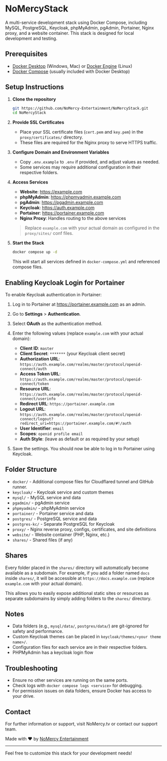 # NoMercyStack

A multi-service development stack using Docker Compose, including MySQL, PostgreSQL, Keycloak, phpMyAdmin, pgAdmin, Portainer, Nginx proxy, and a website container. This stack is designed for local development and testing.

## Prerequisites

- [Docker Desktop](https://www.docker.com/products/docker-desktop) (Windows, Mac) or [Docker Engine](https://docs.docker.com/engine/install/) (Linux)
- [Docker Compose](https://docs.docker.com/compose/install/) (usually included with Docker Desktop)

## Setup Instructions

1. **Clone the repository**
   ```sh
   git https://github.com/NoMercy-Entertainment/NoMercyStack.git
   cd NoMercyStack
   ```

1. **Provide SSL Certificates**
    - Place your SSL certificate files (`cert.pem` and `key.pem`) in the `proxy/certificates/` directory.
    - These files are required for the Nginx proxy to serve HTTPS traffic.

1. **Configure Domain and Environment Variables**
   - Copy `.env.example` to `.env` if provided, and adjust values as needed.
   - Some services may require additional configuration in their respective folders.

1. **Access Services**
   - **Website**: https://example.com
   - **phpMyAdmin**: https://phpmyadmin.example.com
   - **pgAdmin**: https://pgadmin.example.com
   - **Keycloak**: https://auth.example.com
   - **Portainer**: https://portainer.example.com
   - **Nginx Proxy**: Handles routing to the above services

   > Replace `example.com` with your actual domain as configured in the `proxy/sites/` conf files.

1. **Start the Stack**
   ```sh
   docker compose up -d
   ```
   This will start all services defined in `docker-compose.yml` and referenced compose files.

## Enabling Keycloak Login for Portainer

To enable Keycloak authentication in Portainer:

1. Log in to Portainer at https://portainer.example.com as an admin.
2. Go to **Settings** > **Authentication**.
3. Select **OAuth** as the authentication method.
4. Enter the following values (replace `example.com` with your actual domain):

   - **Client ID**: `master`
   - **Client Secret**: `*******` (your Keycloak client secret)
   - **Authorization URL**: `https://auth.example.com/realms/master/protocol/openid-connect/auth`
   - **Access Token URL**: `https://auth.example.com/realms/master/protocol/openid-connect/token`
   - **Resource URL**: `https://auth.example.com/realms/master/protocol/openid-connect/userinfo`
   - **Redirect URL**: `https://portainer.example.com`
   - **Logout URL**: `https://auth.example.com/realms/master/protocol/openid-connect/logout?redirect_uri=https://portainer.example.com/#!/auth`
   - **User Identifier**: `email`
   - **Scopes**: `openid profile email`
   - **Auth Style**: (leave as default or as required by your setup)

5. Save the settings. You should now be able to log in to Portainer using Keycloak.

## Folder Structure

- `docker/`         - Additional compose files for Cloudflared tunnel and GitHub runner.
- `keycloak/`       - Keycloak service and custom themes
- `mysql/`          - MySQL service and data
- `pgadmin/`        - pgAdmin service
- `phpmyadmin/`     - phpMyAdmin service
- `portainer/`      - Portainer service and data
- `postgres/`       - PostgreSQL service and data
- `postgres-kc/`    - Separate PostgreSQL for Keycloak
- `proxy/`          - Nginx reverse proxy, configs, certificates, and site definitions
- `website/`        - Website container (PHP, Nginx, etc.)
- `shares/`         - Shared files (if any)

## Shares

Every folder placed in the `shares/` directory will automatically become available as a subdomain. For example, if you add a folder named `docs` inside `shares/`, it will be accessible at `https://docs.example.com` (replace `example.com` with your actual domain).

This allows you to easily expose additional static sites or resources as separate subdomains by simply adding folders to the `shares/` directory.

## Notes

- Data folders (e.g., `mysql/data/`, `postgres/data/`) are git-ignored for safety and performance.
- Custom Keycloak themes can be placed in `keycloak/themes/<your theme name>/`.
- Configuration files for each service are in their respective folders.
- PHPMyAdmin has a keycloak login flow

## Troubleshooting

- Ensure no other services are running on the same ports.
- Check logs with `docker compose logs <service>` for debugging.
- For permission issues on data folders, ensure Docker has access to your drive.

## Contact

For further information or support, visit NoMercy.tv or contact our support team.

Made with ❤️ by [NoMercy Entertainment](https://nomercy.tv)

---

Feel free to customize this stack for your development needs!
